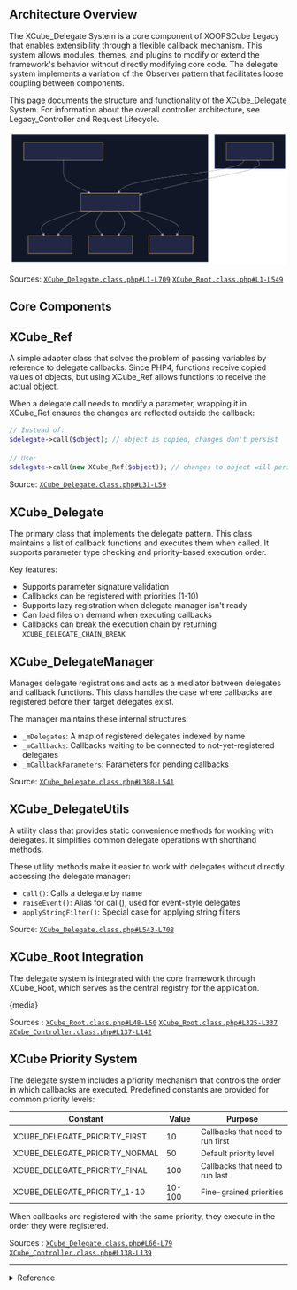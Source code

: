 
 

## Architecture Overview

The XCube_Delegate System is a core component of XOOPSCube Legacy that enables extensibility through a flexible callback mechanism. This system allows modules, themes, and plugins to modify or extend the framework's behavior without directly modifying core code. The delegate system implements a variation of the Observer pattern that facilitates loose coupling between components.

This page documents the structure and functionality of the XCube_Delegate System. For information about the overall controller architecture, see Legacy_Controller and Request Lifecycle.

<div><img src="_media/xcube-delegate.svg" alt="xcube delegate"></div>


<span class="iconify" data-icon="mdi:github"></span> Sources: <code><a href="
https://github.com/xoopscube/legacy/blob/7f33bc98/html/core/XCube_Delegate.class.php#L1-L709" target="_blank">XCube_Delegate.class.php#L1-L709</a></code> <code><a href="https://github.com/xoopscube/legacy/blob/7f33bc98/html/core/XCube_Root.class.php#L1-L549" target="_blank">XCube_Root.class.php#L1-L549</a></code>



## Core Components


## XCube_Ref

A simple adapter class that solves the problem of passing variables by reference to delegate callbacks. Since PHP4, functions receive copied values of objects, but using XCube_Ref allows functions to receive the actual object.

When a delegate call needs to modify a parameter, wrapping it in XCube_Ref ensures the changes are reflected outside the callback:

```php
// Instead of:
$delegate->call($object); // object is copied, changes don't persist

// Use:
$delegate->call(new XCube_Ref($object)); // changes to object will persist
```
<span class="iconify" data-icon="mdi:github"></span> Source: <code><a href="https://github.com/xoopscube/legacy/blob/7f33bc98/html/core/XCube_Delegate.class.php#L31-L59" target="_blank">XCube_Delegate.class.php#L31-L59</a></code>


## XCube_Delegate

The primary class that implements the delegate pattern. This class maintains a list of callback functions and executes them when called. It supports parameter type checking and priority-based execution order.

Key features:

- Supports parameter signature validation
- Callbacks can be registered with priorities (1-10)
- Supports lazy registration when delegate manager isn't ready
- Can load files on demand when executing callbacks
- Callbacks can break the execution chain by returning `XCUBE_DELEGATE_CHAIN_BREAK`

## XCube_DelegateManager

Manages delegate registrations and acts as a mediator between delegates and callback functions. This class handles the case where callbacks are registered before their target delegates exist.

The manager maintains these internal structures:

- `_mDelegates`: A map of registered delegates indexed by name
- `_mCallbacks`: Callbacks waiting to be connected to not-yet-registered delegates
- `_mCallbackParameters`: Parameters for pending callbacks

<span class="iconify" data-icon="mdi:github"></span> Source: <code><a href="https://github.com/xoopscube/legacy/blob/7f33bc98/html/core/XCube_Delegate.class.php#L388-L541" target="_blank">XCube_Delegate.class.php#L388-L541</a></code>


## XCube_DelegateUtils

A utility class that provides static convenience methods for working with delegates. It simplifies common delegate operations with shorthand methods.

These utility methods make it easier to work with delegates without directly accessing the delegate manager:

- `call()`: Calls a delegate by name
- `raiseEvent()`: Alias for call(), used for event-style delegates
- `applyStringFilter()`: Special case for applying string filters

<span class="iconify" data-icon="mdi:github"></span> Source: <code><a href="https://github.com/xoopscube/legacy/blob/7f33bc98/html/core/XCube_Delegate.class.php#L543-L708" target="_blank">XCube_Delegate.class.php#L543-L708</a></code>

## XCube_Root Integration

The delegate system is integrated with the core framework through XCube_Root, which serves as the central registry for the application.

{media}

<span class="iconify" data-icon="mdi:github"></span> Sources : <code><a href="https://github.com/xoopscube/legacy/blob/7f33bc98/html/core/XCube_Root.class.php#L48-L50" target="_blank">XCube_Root.class.php#L48-L50</a></code>
<code><a href="https://github.com/xoopscube/legacy/blob/7f33bc98/html/core/XCube_Root.class.php#L325-L337" target="_blank">XCube_Root.class.php#L325-L337</a></code>
<code><a href="https://github.com/xoopscube/legacy/blob/7f33bc98/html/core/XCube_Controller.class.php#L137-L142" target="_blank">XCube_Controller.class.php#L137-L142</a></code>

## XCube Priority System

The delegate system includes a priority mechanism that controls the order in which callbacks are executed. Predefined constants are provided for common priority levels:

<div class="table-wrapper">
<table><thead><tr><th>Constant</th><th>Value</th><th>Purpose</th></tr></thead><tbody><tr><td>XCUBE_DELEGATE_PRIORITY_FIRST</td><td>10</td><td>Callbacks that need to run first</td></tr><tr><td>XCUBE_DELEGATE_PRIORITY_NORMAL</td><td>50</td><td>Default priority level</td></tr><tr><td>XCUBE_DELEGATE_PRIORITY_FINAL</td><td>100</td><td>Callbacks that need to run last</td></tr><tr><td>XCUBE_DELEGATE_PRIORITY_1-10</td><td>10-100</td><td>Fine-grained priorities</td></tr></tbody></table>
</div>

When callbacks are registered with the same priority, they execute in the order they were registered.

<span class="iconify" data-icon="mdi:github"></span> Sources : <code><a href="https://github.com/xoopscube/legacy/blob/7f33bc98/html/core/XCube_Delegate.class.php#L66-L79" target="_blank">XCube_Delegate.class.php#L66-L79</a></code>
<code><a href="https://github.com/xoopscube/legacy/blob/7f33bc98/html/core/XCube_Controller.class.php#L138-L139" target="_blank">XCube_Controller.class.php#L138-L139</a></code>

---

<details>
<summary style="cursor: pointer;"><span class="iconify" data-icon="mdi:github"></span> Reference</summary>
<ul>
<li><a href="https://github.com/xoopscube/legacy/blob/7f33bc98/html/core/XCube_ActionFilter.class.php" target="_blank"><span>html/core/XCube_ActionFilter.class.php</span></a></li>
<li><a href="https://github.com/xoopscube/legacy/blob/7f33bc98/html/core/XCube_ActionForm.class.php" target="_blank"><span>html/core/XCube_ActionForm.class.php</span></a></li>
<li><a href="https://github.com/xoopscube/legacy/blob/7f33bc98/html/core/XCube_Controller.class.php" target="_blank"><span>html/core/XCube_Controller.class.php</span></a></li>
<li><a href="https://github.com/xoopscube/legacy/blob/7f33bc98/html/core/XCube_Delegate.class.php" target="_blank"><span>html/core/XCube_Delegate.class.php</span></a></li>
<li><a href="https://github.com/xoopscube/legacy/blob/7f33bc98/html/core/XCube_HttpContext.class.php" target="_blank"><span>html/core/XCube_HttpContext.class.php</span></a></li>
<li><a href="https://github.com/xoopscube/legacy/blob/7f33bc98/html/core/XCube_Identity.class.php" target="_blank"><span>html/core/XCube_Identity.class.php</span></a></li>
<li><a href="https://github.com/xoopscube/legacy/blob/7f33bc98/html/core/XCube_LanguageManager.class.php" target="_blank"><span>html/core/XCube_LanguageManager.class.php</span></a></li>
<li><a href="https://github.com/xoopscube/legacy/blob/7f33bc98/html/core/XCube_Object.class.php" target="_blank"><span>html/core/XCube_Object.class.php</span></a></li>
<li><a href="https://github.com/xoopscube/legacy/blob/7f33bc98/html/core/XCube_PageNavigator.class.php" target="_blank"><span>html/core/XCube_PageNavigator.class.php</span></a></li>
<li><a href="https://github.com/xoopscube/legacy/blob/7f33bc98/html/core/XCube_Permission.class.php" target="_blank"><span>html/core/XCube_Permission.class.php</span></a></li>
<li><a href="https://github.com/xoopscube/legacy/blob/7f33bc98/html/core/XCube_Property.class.php" target="_blank">html/core/XCube_Property.class.php</span></a></li>
<li><a href="https://github.com/xoopscube/legacy/blob/7f33bc98/html/core/XCube_RoleManager.class.php" target="_blank"><span>html/core/XCube_RoleManager.class.php</span></a></li>
<li><a href="https://github.com/xoopscube/legacy/blob/7f33bc98/html/core/XCube_Root.class.php" target="_blank"><span>html/core/XCube_Root.class.php</span></a></li>
<li><a href="https://github.com/xoopscube/legacy/blob/7f33bc98/html/core/XCube_Service.class.php" target="_blank"><span>html/core/XCube_Service.class.php</span></a></li>
<li><a href="https://github.com/xoopscube/legacy/blob/7f33bc98/html/core/XCube_Session.class.php" target="_blank"><span>html/core/XCube_Session.class.php</span></a></li>
<li><a href="https://github.com/xoopscube/legacy/blob/7f33bc98/html/core/XCube_Utils.class.php" target="_blank"><span>html/core/XCube_Utils.class.php</span></a></li>
<li><a href="https://github.com/xoopscube/legacy/blob/7f33bc98/html/core/libs/IniHandler.class.php" target="_blank"><span>html/core/libs/IniHandler.class.php</span></a></li>
</ul></details>